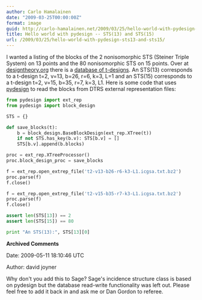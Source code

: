 ```yaml
---
author: Carlo Hamalainen
date: "2009-03-25T00:00:00Z"
format: image
guid: http://carlo-hamalainen.net/2009/03/25/hello-world-with-pydesign-sts13-and-sts15/
title: Hello world with pydesign -- STS(13) and STS(15)
url: /2009/03/25/hello-world-with-pydesign-sts13-and-sts15/
---
```


I wanted a listing of the blocks of the 2 nonisomorphic STS (Steiner Triple System) on 13 points and the 80 nonisomorphic STS on 15 points. Over at [designtheory.org](http://designtheory.org) there is a [database of t-designs](http://designtheory.org/database/t-designs/). An STS(13) corresponds to a t-design t=2, v=13, b=26, r=6, k=3, L=1 and an STS(15) corresponds to a t-design t=2, v=15, b=35, r=7, k=3, L1. Here is some code that uses [pydesign](http://designtheory.org/software/pydesign/) to read the blocks from DTRS external representation files:

```python
from pydesign import ext_rep
from pydesign import block_design

STS = {}

def save_blocks(t):
    b = block_design.BaseBlockDesign(ext_rep.XTree(t))
    if not STS.has_key(b.v): STS[b.v] = []
    STS[b.v].append(b.blocks)

proc = ext_rep.XTreeProcessor()
proc.block_design_proc = save_blocks

f = ext_rep.open_extrep_file('t2-v13-b26-r6-k3-L1.icgsa.txt.bz2')
proc.parse(f)
f.close()

f = ext_rep.open_extrep_file('t2-v15-b35-r7-k3-L1.icgsa.txt.bz2')
proc.parse(f)
f.close()

assert len(STS[13]) == 2
assert len(STS[15]) == 80

print "An STS(13):", STS[13][0]
```

**Archived Comments**

Date: 2009-05-11 18:10:46 UTC

Author: david joyner

Why don't you add this to Sage? Sage's incidence structure class is based on pydesign but the database read-write functionality was left out. Please feel free to add it back in and ask me or Dan Gordon to referee.
